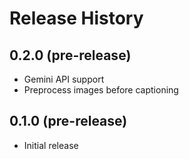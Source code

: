 # Release History
## 0.2.0 (pre-release)

- Gemini API support
- Preprocess images before captioning

## 0.1.0 (pre-release)

- Initial release
